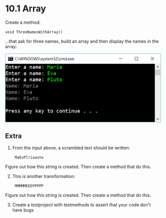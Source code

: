 ﻿# 10.1 Array


Create a method:

    void ThreeNamesWithArray()

…that ask for three names, build an array and then display the names in the array:

![37](Images/37.png)

## Extra

1. From the input above, a scrambled text should be written:

	    MaEvPlriaauto

Figure out how this string is created. Then create a method that do this.

2. This is another transformation:

	    MMMMMEEEPPPPP

Figure out how this string is created. Then create a method that do this.

3. Create a *testproject* with testmethods to assert that your code don't have bugs